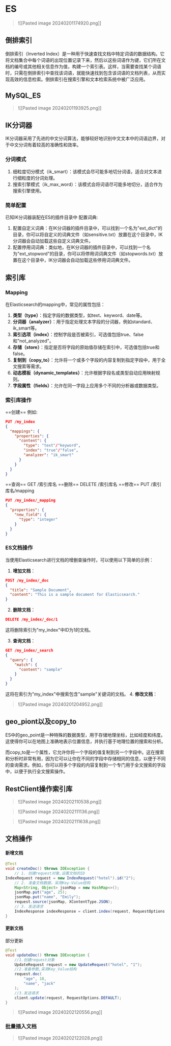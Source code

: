 # ES


>![[Pasted image 20240201174920.png]]

## 倒排索引

  
倒排索引（Inverted Index）是一种用于快速查找文档中特定词语的数据结构。它将文档集合中每个词语的出现位置记录下来，然后以这些词语作为键，它们所在文档的编号或其他相关信息作为值，构建一个索引表。这样，当需要查找某个词语时，只需在倒排索引中查找该词语，就能快速找到包含该词语的文档列表，从而实现高效的信息检索。倒排索引在搜索引擎和文本检索系统中被广泛应用。


## MySQL_ES

>![[Pasted image 20240201193925.png]]

## IK分词器

IK分词器采用了先进的中文分词算法，能够较好地识别中文文本中的词语边界，对于中文分词有着较高的准确性和效率。

### 分词模式
1. 细粒度切分模式（ik_smart）：该模式会尽可能多地切分词语，适合对文本进行细粒度的分词处理。
2. 搜索引擎模式（ik_max_word）：该模式会将词语尽可能多地切分，适合作为搜索引擎使用。


### 简单配置

已知IK分词器装配在ES的插件目录中
配置词典:

1. 配置自定义词典：在IK分词器的插件目录中，可以找到一个名为"ext_dict"的目录，你可以将自定义的词典文件（如sensitive.txt）放置在这个目录中，IK分词器会自动加载这些自定义词典文件。
2. 配置停用词词典：类似地，在IK分词器的插件目录中，可以找到一个名为"ext_stopword"的目录，你可以将停用词词典文件（如stopwords.txt）放置在这个目录中，IK分词器会自动加载这些停用词词典文件。





## 索引库

### Mapping

在Elasticsearch的mapping中，常见的属性包括：

1. **类型（type）**：指定字段的数据类型，如text、keyword、date等。
2. **分词器（analyzer）**：用于指定处理文本字段的分词器，例如standard、ik_smart等。
3. **索引选项（index）**：控制字段是否被索引，可选值包括true、false和"not_analyzed"。
4. **存储（store）**：指定是否将字段的原始值存储在索引中，可选值包括true和false。
5. **复制到（copy_to）**：允许将一个或多个字段的内容复制到指定字段中，用于全文搜索等需求。
6. **动态模板（dynamic_templates）**：允许根据字段名或类型自动应用映射规则。
7. **字段属性（fields）**：允许在同一字段上应用多个不同的分析器或数据类型。


### 索引库操作


 ==创建==
 例如:
```json
PUT /my_index
{
  "mappings": {
    "properties": {
      "content": {
        "type": "text"/"keyword",
        "index": "true"/"false",
        "analyzer": "ik_smart"
      }
    }
  }
}
```

==查询==
GET  /索引库名
==删除==
DELETE  /索引库名
==修改==
PUT /索引库名/mapping
```json
PUT /my_index/_mapping
{
  "properties": {
    "new_field": {
      "type": "integer"
    }
  }
}
```


###  ES文档操作
当使用Elasticsearch进行文档的增删查操作时，可以使用以下简单的示例：

1. **增加文档**：

```json
POST /my_index/_doc
{
  "title": "Sample Document",
  "content": "This is a sample document for Elasticsearch."
}
```

2. **删除文档**：
```json
DELETE /my_index/_doc/1
```
这将删除索引为"my_index"中ID为1的文档。

3. **查询文档**：
```json
GET /my_index/_search
{
  "query": {
    "match": {
      "content": "sample"
    }
  }
}
```

这将在索引为"my_index"中搜索包含"sample"关键词的文档。
4. **修改文档**：

>![[Pasted image 20240201204952.png]]


## geo_piont以及copy_to

ES中的geo_point是一种特殊的数据类型，用于存储地理坐标，比如经度和纬度。这使得你可以在地图上准确地表示位置信息，并执行基于地理位置的搜索和分析。

而copy_to是一个属性，它允许你将一个字段的值复制到另一个字段中。这在搜索和分析时非常有用，因为它可以让你在不同的字段中存储相同的信息，以便于不同的查询需求。例如，你可以将多个字段的内容复制到一个专门用于全文搜索的字段中，以便于执行全文搜索操作。


## RestClient操作索引库

>![[Pasted image 20240202110538.png]]

>![[Pasted image 20240202111136.png]]

>![[Pasted image 20240202111638.png]]


## 文档操作
#### 新增文档

```java
@Test
void createDoc() throws IOException {
    // 1. 创建request对象,设置文档的ID
IndexRequest request = new IndexRequest("hotel").id("2");
    // 2. 准备文档数据，采用Key-Value结构
    Map<String, Object> jsonMap = new HashMap<>();
    jsonMap.put("age", 25);
    jsonMap.put("name", "Emily");
    request.source(jsonMap, XContentType.JSON);
    // 3. 发送请求
    IndexResponse indexResponse = client.index(request, RequestOptions.DEFAULT);
}
```

#### 更新文档
部分更新
```java
@Test  
void updateDoc() throws IOException {  
    //1.创建request对象  
    UpdateRequest request = new UpdateRequest("hotel", "1");  
    //2.准备参数,采用Key_Value结构  
    request.doc(  
        "age", 18,  
        "name", "jack"  
    );  
    //3.发送请求  
    client.update(request, RequestOptions.DEFAULT);  
}
```

>![[Pasted image 20240202120556.png]]


### 批量插入文档

>![[Pasted image 20240202122028.png]]





